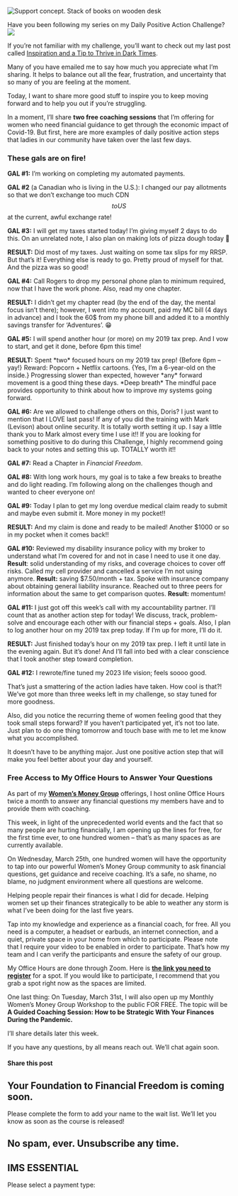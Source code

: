 ![Support concept. Stack of books on wooden desk](https://yourfinanciallaunchpad.com/wp-content/uploads/elementor/thumbs/guidance-iStock-696099962-scaled-qdc6cnxt0dgvd1q50bo5tdi1fz68bk0t8wtuk2dwnc.jpg "Support concept. Stack of books on wooden desk")

Have you been following my series on my Daily Positive Action Challenge?![](http://yflmainprod.wpengine.com/wp-content/uploads/2020/03/guidance-iStock-696099962-1024x683.jpg)

If you’re not familiar with my challenge, you’ll want to check out my last post called [Inspiration and a Tip to Thrive in Dark Times](https://yflmainprod.wpengine.com/2020/03/inspiration-and-a-tip-to-thrive-in-dark-times/).

Many of you have emailed me to say how much you appreciate what I’m sharing. It helps to balance out all the fear, frustration, and uncertainty that so many of you are feeling at the moment.

Today, I want to share more good stuff to inspire you to keep moving forward and to help you out if you’re struggling.

In a moment, I’ll share **two free coaching sessions** that I’m offering for women who need financial guidance to get through the economic impact of Covid-19. But first, here are more examples of daily positive action steps that ladies in our community have taken over the last few days.

### These gals are on fire!

**GAL #1:** I’m working on completing my automated payments.

**GAL #2** (a Canadian who is living in the U.S.): I changed our pay allotments so that we don’t exchange too much CDN $$ to US $$ at the current, awful exchange rate!

**GAL #3:** I will get my taxes started today! I’m giving myself 2 days to do this. On an unrelated note, I also plan on making lots of pizza dough today 🙂

**RESULT:** Did most of my taxes. Just waiting on some tax slips for my RRSP. But that’s it! Everything else is ready to go. Pretty proud of myself for that. And the pizza was so good!

**GAL #4:** Call Rogers to drop my personal phone plan to minimum required, now that I have the work phone. Also, read my one chapter.

**RESULT:** I didn’t get my chapter read (by the end of the day, the mental focus isn’t there); however, I went into my account, paid my MC bill (4 days in advance) and I took the 60$ from my phone bill and added it to a monthly savings transfer for ‘Adventures’. 😁

**GAL #5:** I will spend another hour (or more) on my 2019 tax prep. And I vow to start, and get it done, before 6pm this time!

**RESULT:** Spent \*two\* focused hours on my 2019 tax prep! {Before 6pm – yay!} Reward: Popcorn + Netflix cartoons. {Yes, I’m a 6-year-old on the inside.} Progressing slower than expected, however \*any\* forward movement is a good thing these days. \*Deep breath\* The mindful pace provides opportunity to think about how to improve my systems going forward.

**GAL #6:** Are we allowed to challenge others on this, Doris? I just want to mention that I LOVE last pass! If any of you did the training with Mark (Levison) about online security. It is totally worth setting it up. I say a little thank you to Mark almost every time I use it!! If you are looking for something positive to do during this Challenge, I highly recommend going back to your notes and setting this up. TOTALLY worth it!!

**GAL #7:** Read a Chapter in *Financial Freedom*.

**GAL #8:** With long work hours, my goal is to take a few breaks to breathe and do light reading. I’m following along on the challenges though and wanted to cheer everyone on!

**GAL #9:** Today I plan to get my long overdue medical claim ready to submit and maybe even submit it. More money in my pocket!!

**RESULT:** And my claim is done and ready to be mailed! Another $1000 or so in my pocket when it comes back!!

**GAL #10:** Reviewed my disability insurance policy with my broker to understand what I’m covered for and not in case I need to use it one day. **Result**: solid understanding of my risks, and coverage choices to cover off risks. Called my cell provider and cancelled a service I’m not using anymore. **Result:** saving $7.50/month + tax. Spoke with insurance company about obtaining general liability insurance. Reached out to three peers for information about the same to get comparison quotes. **Result:** momentum!

**GAL #11:** I just got off this week’s call with my accountability partner. I’ll count that as another action step for today! We discuss, track, problem-solve and encourage each other with our financial steps + goals. Also, I plan to log another hour on my 2019 tax prep today. If I’m up for more, I’ll do it.

**RESULT:** Just finished today’s hour on my 2019 tax prep. I left it until late in the evening again. But it’s done! And I’ll fall into bed with a clear conscience that I took another step toward completion.

**GAL #12:** I rewrote/fine tuned my 2023 life vision; feels soooo good.

That’s just a smattering of the action ladies have taken. How cool is that?! We’ve got more than three weeks left in my challenge, so stay tuned for more goodness.

Also, did you notice the recurring theme of women feeling good that they took small steps forward? If you haven’t participated yet, it’s not too late. Just plan to do one thing tomorrow and touch base with me to let me know what you accomplished.

It doesn’t have to be anything major. Just one positive action step that will make you feel better about your day and yourself.

### Free Access to My Office Hours to Answer Your Questions

As part of my [**Women’s Money Group**](https://yflmainprod.wpengine.com/womens-money-group/) offerings, I host online Office Hours twice a month to answer any financial questions my members have and to provide them with coaching.

This week, in light of the unprecedented world events and the fact that so many people are hurting financially, I am opening up the lines for free, for the first time ever, to one hundred women – that’s as many spaces as are currently available.

On Wednesday, March 25th, one hundred women will have the opportunity to tap into our powerful Women’s Money Group community to ask financial questions, get guidance and receive coaching. It’s a safe, no shame, no blame, no judgment environment where all questions are welcome.

Helping people repair their finances is what I did for decade. Helping women set up their finances strategically to be able to weather any storm is what I’ve been doing for the last five years.

Tap into my knowledge and experience as a financial coach, for free. All you need is a computer, a headset or earbuds, an internet connection, and a quiet, private space in your home from which to participate. Please note that I require your video to be enabled in order to participate. That’s how my team and I can verify the participants and ensure the safety of our group.

My Office Hours are done through Zoom. Here is **[the link you need to register](https://zoom.us/meeting/register/tJUvfu-tqzMpGesWmXDORK3GbqBZBJPTOA)** for a spot. If you would like to participate, I recommend that you grab a spot right now as the spaces are limited.

One last thing: On Tuesday, March 31st, I will also open up my Monthly Women’s Money Group Workshop to the public FOR FREE. The topic will be **A Guided Coaching Session: How to be Strategic With Your Finances During the Pandemic.**

I’ll share details later this week.

If you have any questions, by all means reach out. We’ll chat again soon.

#### Share this post

## Your Foundation to Financial Freedom is coming soon.

Please complete the form to add your name to the wait list. We’ll let you know as soon as the course is released!

## No spam, ever. Unsubscribe any time.

## IMS ESSENTIAL

Please select a payment type: